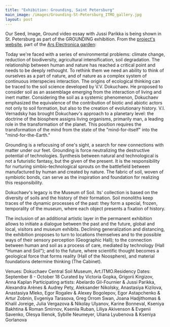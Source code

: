 ```yaml
---
title: "Exhibition: Grounding, Saint Petersburg"
main_image: /images/Grounding-St-Petersburg_ITMO_gallery.jpg
layout: post
---
```


Our Seed, Image, Ground video essay with Jussi Parikka is being shown in St. Petersburg as part of the GROUNDING exhibition. From the <a href="">project's website</a>, part of the <a href="https://ars.electronica.art/newdigitaldeal/en/grounding/">Ars Electronica garden</a>:

Today we're faced with a series of environmental problems: climate change, reduction of biodiversity, agricultural intensification, soil degradation. The relationship between human and nature has reached a critical point and needs to be deeply rethought. To rethink them we need an ability to think of ourselves as a part of nature, and of nature as a complex system of continuous interspecies interaction. The origins of ecological thinking can be traced to the soil science developed by V.V. Dokuchaev. He proposed to consider soil as an assemblage emerging from the interaction of living and inert matter. Considering the soil as a systemic phenomenon, Dokuchaev emphasized the equivalence of the contribution of biotic and abiotic actors not only to soil formation, but also to the creation of evolutionary history. V.I. Vernadsky has brought Dokuchaev's approach to a planetary level: the doctrine of the biosphere assigns living organisms, primarily man, a leading role in the transformation of the planet. This position requires the transformation of the mind from the state of the "mind-for-itself" into the "mind-for-the-Earth."

Grounding is a refocusing of one's sight, a search for new connections with matter under our feet. Grounding is force neutralizing the destructive potential of technologies. Synthesis between natural and technological is not a futuristic fantasy, but the given of the present. It is the responsibility for nurturing simbio-technological sprouts on the battlefield between manufactured by human and created by nature. The fabric of soil, woven of symbiotic bonds, can serve as the inspiration and foundation for realizing this responsibility.

Dokuchaev's legacy is the Museum of Soil. Its' collection is based on the diversity of soils and the history of their formation. Soil monoliths keep traces of the dynamic processes of the past: they form a special, frozen, temporality of the museum, where each object presents a fixation of history.

The inclusion of an additional artistic layer in the permanent exhibition allows to initiate a dialogue between the past and the future, global and local, visitors and museum exhibits. Declining generalization and distancing, the exhibition proposes to turn to locations themselves and to the possible ways of their sensory perception (Geographic Hall); to the connection between human and soil as a process of care, mediated by technology (Hall "Human and Soil"); and to the future, where scientific thought becomes a geological force that forms reality (Hall of the Noosphere), and material foundations determine thinking (The Cabinet).

Venues: Dokuchaev Central Soil Museum, Art.ITMO.Residency
Dates: September 8 - October 18
Curated by Victoria Gopka, Grigorii Kirgizov, Anna Kaplan
Participating artists: Abelardo Gil-Fournier & Jussi Parikka, Alexandra Arènes & Audrey Pety, Aleksander Nikolsky, Anastasiya Kizilova, Anastasiya Mleko, Egor Rogalev & Alexey Bogolepov, Egor Astapchenko & Artur Zobnin, Evgeniya Tarasova, Greg Orrom Swan, Joana Hadjithomas & Khalil Joreige, Julia Vergazova & Nikolay Ulyanov, Karine Bonneval, Kseniya Bakhtina & Roman Smirnov, Kseniia Ruban, Liliya Akivenson & Evgenii Savenko, Olesya Ilienok, Sybille Neumeyer, Uliana Lyubenova & Kseniya Gorlanova

